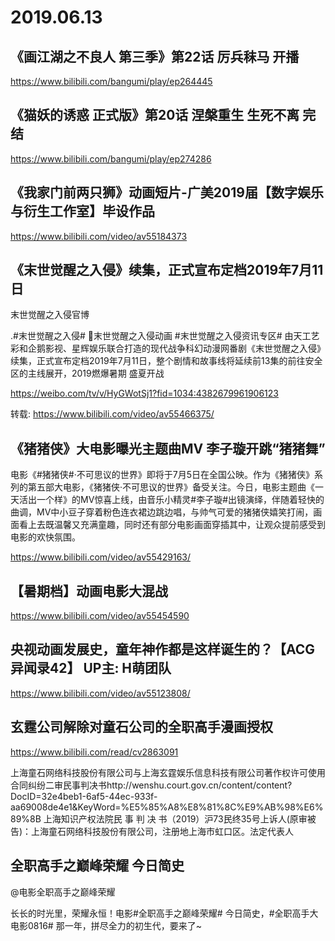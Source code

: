 # 2019.06.13

 
## 《画江湖之不良人 第三季》第22话 厉兵秣马  开播

https://www.bilibili.com/bangumi/play/ep264445 

## 《猫妖的诱惑 正式版》第20话 涅槃重生 生死不离  完结

https://www.bilibili.com/bangumi/play/ep274286 

## 《我家门前两只狮》动画短片-广美2019届【数字娱乐与衍生工作室】毕设作品

https://www.bilibili.com/video/av55184373 
 
## 《末世觉醒之入侵》续集，正式宣布定档2019年7月11日

末世觉醒之入侵官博                                                        

.#末世觉醒之入侵# 末世觉醒之入侵动画 #末世觉醒之入侵资讯专区#     由天工艺彩和企鹅影视、星辉娱乐联合打造的现代战争科幻动漫网番剧《末世觉醒之入侵》续集，正式宣布定档2019年7月11日，整个剧情和故事线将延续前13集的前往安全区的主线展开，2019燃爆暑期 盛夏开战

https://weibo.com/tv/v/HyGWotSj1?fid=1034:4382679961906123
  
转载: https://www.bilibili.com/video/av55466375/

##  《猪猪侠》大电影曝光主题曲MV 李子璇开跳“猪猪舞”

电影《#猪猪侠#·不可思议的世界》即将于7月5日在全国公映。作为《猪猪侠》系列的第五部大电影，《猪猪侠·不可思议的世界》备受关注。今日，电影主题曲《一天活出一个样》的MV惊喜上线，由音乐小精灵#李子璇#出镜演绎，伴随着轻快的曲调，MV中小豆子穿着粉色连衣裙边跳边唱，与帅气可爱的猪猪侠嬉笑打闹，画面看上去既温馨又充满童趣，同时还有部分电影画面穿插其中，让观众提前感受到电影的欢快氛围。

https://www.bilibili.com/video/av55429163/
 

##  【暑期档】动画电影大混战

https://www.bilibili.com/video/av55454590
 
## 央视动画发展史，童年神作都是这样诞生的？【ACG异闻录42】 UP主: H萌团队

https://www.bilibili.com/video/av55123808/
 
 

## 玄霆公司解除对童石公司的全职高手漫画授权

https://www.bilibili.com/read/cv2863091
 
上海童石网络科技股份有限公司与上海玄霆娱乐信息科技有限公司著作权许可使用合同纠纷二审民事判决书http://wenshu.court.gov.cn/content/content?DocID=32e4beb1-6af5-44ec-933f-aa69008de4e1&KeyWord=%E5%85%A8%E8%81%8C%E9%AB%98%E6%89%8B 上海知识产权法院民 事 判 决 书（2019）沪73民终35号上诉人(原审被告)：上海童石网络科技股份有限公司，注册地上海市虹口区。法定代表人

 
## 全职高手之巅峰荣耀 今日简史

@电影全职高手之巅峰荣耀                            

长长的时光里，荣耀永恒！电影#全职高手之巅峰荣耀# 今日简史，#全职高手大电影0816# 那一年，拼尽全力的初生代，要来了~
 